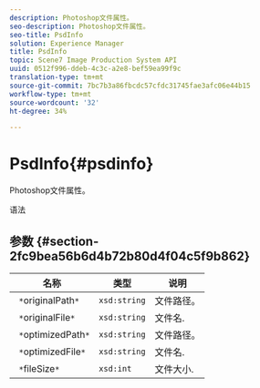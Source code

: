 ```yaml
---
description: Photoshop文件属性。
seo-description: Photoshop文件属性。
seo-title: PsdInfo
solution: Experience Manager
title: PsdInfo
topic: Scene7 Image Production System API
uuid: 0512f996-ddeb-4c3c-a2e8-bef59ea99f9c
translation-type: tm+mt
source-git-commit: 7bc7b3a86fbcdc57cfdc31745fae3afc06e44b15
workflow-type: tm+mt
source-wordcount: '32'
ht-degree: 34%

---
```



# PsdInfo{#psdinfo}

Photoshop文件属性。

语法

## 参数 {#section-2fc9bea56b6d4b72b80d4f04c5f9b862}

| 名称 | 类型 | 说明 |
|---|---|---|
| ` *`originalPath`*` | `xsd:string` | 文件路径。 |
| ` *`originalFile`*` | `xsd:string` | 文件名. |
| ` *`optimizedPath`*` | `xsd:string` | 文件路径。 |
| ` *`optimizedFile`*` | `xsd:string` | 文件名. |
| ` *`fileSize`*` | `xsd:int` | 文件大小. |


